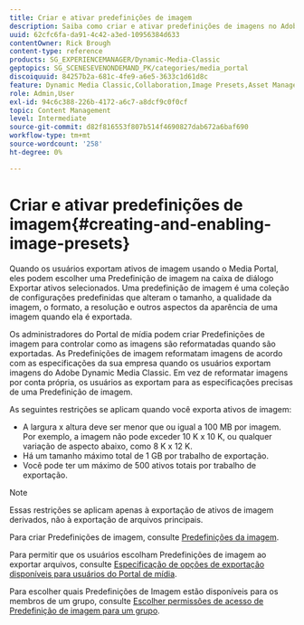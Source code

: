 ```yaml
---
title: Criar e ativar predefinições de imagem
description: Saiba como criar e ativar predefinições de imagens no Adobe Dynamic Media Classic.
uuid: 62cfc6fa-da91-4c42-a3ed-10956384d633
contentOwner: Rick Brough
content-type: reference
products: SG_EXPERIENCEMANAGER/Dynamic-Media-Classic
geptopics: SG_SCENESEVENONDEMAND_PK/categories/media_portal
discoiquuid: 84257b2a-681c-4fe9-a6e5-3633c1d61d8c
feature: Dynamic Media Classic,Collaboration,Image Presets,Asset Management
role: Admin,User
exl-id: 94c6c388-226b-4172-a6c7-a8dcf9c0f0cf
topic: Content Management
level: Intermediate
source-git-commit: d82f816553f807b514f4690827dab672a6baf690
workflow-type: tm+mt
source-wordcount: '258'
ht-degree: 0%

---
```


# Criar e ativar predefinições de imagem{#creating-and-enabling-image-presets}

Quando os usuários exportam ativos de imagem usando o Media Portal, eles podem escolher uma Predefinição de imagem na caixa de diálogo Exportar ativos selecionados. Uma predefinição de imagem é uma coleção de configurações predefinidas que alteram o tamanho, a qualidade da imagem, o formato, a resolução e outros aspectos da aparência de uma imagem quando ela é exportada.

Os administradores do Portal de mídia podem criar Predefinições de imagem para controlar como as imagens são reformatadas quando são exportadas. As Predefinições de imagem reformatam imagens de acordo com as especificações da sua empresa quando os usuários exportam imagens do Adobe Dynamic Media Classic. Em vez de reformatar imagens por conta própria, os usuários as exportam para as especificações precisas de uma Predefinição de imagem.

As seguintes restrições se aplicam quando você exporta ativos de imagem:

* A largura x altura deve ser menor que ou igual a 100 MB por imagem. Por exemplo, a imagem não pode exceder 10 K x 10 K, ou qualquer variação de aspecto abaixo, como 8 K x 12 K.
* Há um tamanho máximo total de 1 GB por trabalho de exportação.
* Você pode ter um máximo de 500 ativos totais por trabalho de exportação.

>[!NOTE]
>
>Essas restrições se aplicam apenas à exportação de ativos de imagem derivados, não à exportação de arquivos principais.

Para criar Predefinições de imagem, consulte [Predefinições da imagem](application-setup.md#image_presets).

Para permitir que os usuários escolham Predefinições de imagem ao exportar arquivos, consulte [Especificação de opções de exportação disponíveis para usuários do Portal de mídia](specifying-export-options-available-media.md#specifying_export_options_available_to_media_portal_users).

Para escolher quais Predefinições de Imagem estão disponíveis para os membros de um grupo, consulte [Escolher permissões de acesso de Predefinição de imagem para um grupo](creating-media-portal-groups.md#choosing_image_preset_access_permissions_for_a_group).
